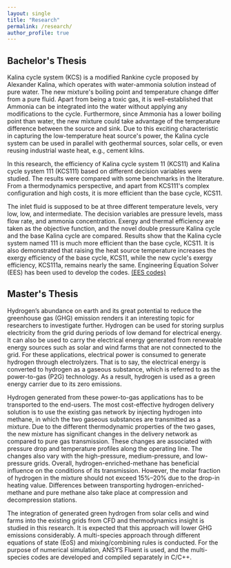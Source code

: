 ```yaml
---
layout: single
title: "Research"
permalink: /research/
author_profile: true
---
```


## Bachelor's Thesis
Kalina cycle system (KCS) is a modified Rankine cycle proposed by Alexander Kalina, which operates with water-ammonia solution instead of pure water. The new mixture's boiling point and temperature change differ from a pure fluid. Apart from being a toxic gas, it is well-established that Ammonia can be integrated into the water without applying any modifications to the cycle. Furthermore, since Ammonia has a lower boiling point than water, the new mixture could take advantage of the temperature difference between the source and sink. Due to this exciting characteristic in capturing the low-temperature heat source's power, the Kalina cycle system can be used in parallel with geothermal sources, solar cells, or even reusing industrial waste heat, e.g., cement kilns.

In this research, the efficiency of Kalina cycle system 11 (KCS11) and Kalina cycle system 111 (KCS111) based on different decision variables were studied. The results were compared with some benchmarks in the literature. From a thermodynamics perspective, and apart from KCS111's complex configuration and high costs, it is more efficient than the base cycle, KCS11.

The inlet fluid is supposed to be at three different temperature levels, very low, low, and intermediate. The decision variables are pressure levels, mass flow rate, and ammonia concentration. Exergy and thermal efficiency are taken as the objective function, and the novel double pressure Kalina cycle and the base Kalina cycle are compared. Results show that the Kalina cycle system named 111 is much more efficient than the base cycle, KCS11. It is also demonstrated that raising the heat source temperature increases the exergy efficiency of the base cycle, KCS11, while the new cycle's exergy efficiency, KCS111a, remains nearly the same. Engineering Equation Solver (EES) has been used to develop the codes. [(EES codes)](https://github.com/arashjkh/Thermodynamic-and-exergy-analysis-of-KCS11-and-two-other-types-with-three-pressure-levels-BSc-Thesis)

## Master's Thesis
Hydrogen’s abundance on earth and its great potential to reduce the greenhouse gas (GHG) emission renders it an interesting topic for researchers to investigate further. Hydrogen can be used for storing surplus electricity from the grid during periods of low demand for electrical energy. It can also be used to carry the electrical energy generated from renewable energy sources such as solar and wind farms that are not connected to the grid. For these applications, electrical power is consumed to generate hydrogen through electrolyzers. That is to say, the electrical energy is converted to hydrogen as a gaseous substance, which is referred to as the power-to-gas (P2G) technology. As a result, hydrogen is used as a green energy carrier due to its zero emissions.

Hydrogen generated from these power-to-gas applications has to be transported to the end-users. The most cost-effective hydrogen delivery solution is to use the existing gas network by injecting hydrogen into methane, in which the two gaseous substances are transmitted as a mixture. Due to the different thermodynamic properties of the two gases, the new mixture has significant changes in the delivery network as compared to pure gas transmission. These changes are associated with pressure drop and temperature profiles along the operating line. The changes also vary with the high-pressure, medium-pressure, and low-pressure grids. Overall, hydrogen-enriched-methane has beneficial influence on the conditions of its transmission. However, the molar fraction of hydrogen in the mixture should not exceed 15%–20% due to the drop-in heating value. Differences between transporting hydrogen-enriched-methane and pure methane also take place at compression and decompression stations.

The integration of generated green hydrogen from solar cells and wind farms into the existing grids from CFD and thermodynamics insight is studied in this research. It is expected that this approach will lower GHG emissions considerably. A multi-species approach through different equations of state (EoS) and mixing/combining rules is conducted. For the purpose of numerical simulation, ANSYS Fluent is used, and the multi-species codes are developed and compiled separately in C/C++.


